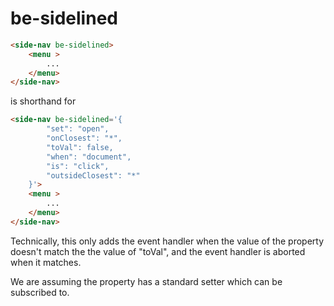 # be-sidelined

```html
<side-nav be-sidelined>
    <menu >
        ...
    </menu>
</side-nav>
```

is shorthand for

```html
<side-nav be-sidelined='{
        "set": "open",
        "onClosest": "*",
        "toVal": false,
        "when": "document",
        "is": "click",
        "outsideClosest": "*"
    }'>
    <menu >
        ...
    </menu>
</side-nav>
```

Technically, this only adds the event handler when the value of the property doesn't match the the value of "toVal", and the event handler is aborted when it matches.

We are assuming the property has a standard setter which can be subscribed to.